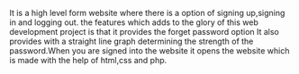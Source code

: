 It is a high level form website where there is a option of signing up,signing in and logging out.
the features which adds to the glory of this web development project is that it provides the forget password option
It also provides with a straight line graph determining the strength of the password.When you are signed into the website it
opens the website which is made with the help of html,css and php.
